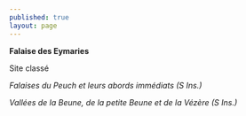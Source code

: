 ```yaml
---
published: true
layout: page
---
```



**Falaise des Eymaries**

Site classé

_Falaises du Peuch et leurs abords immédiats (S Ins.)_

_Vallées de la Beune, de la petite Beune et de la Vézère (S Ins.)_
